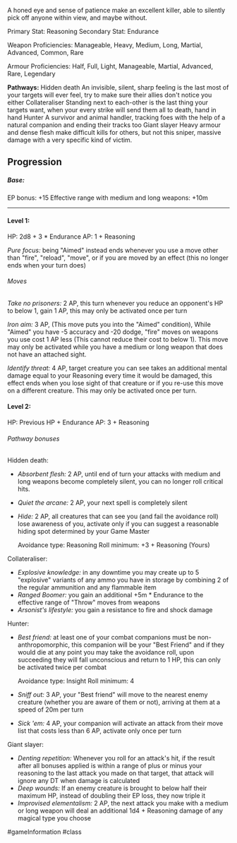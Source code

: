 A honed eye and sense of patience make an excellent killer, able to silently pick off anyone within view, and maybe without.

Primary Stat: Reasoning
Secondary Stat: Endurance

Weapon Proficiencies: Manageable, Heavy, Medium, Long, Martial, Advanced, Common, Rare

Armour Proficiencies: Half, Full, Light, Manageable, Martial, Advanced, Rare, Legendary

**Pathways:**
Hidden death
	An invisible, silent, sharp feeling is the last most of your targets will ever feel, try to make sure their allies don't notice you either
Collateraliser
	Standing next to each-other is the last thing your targets want, when your every strike will send them all to death, hand in hand
Hunter
	A survivor and animal handler, tracking foes with the help of a natural companion and ending their tracks too
Giant slayer
	Heavy armour and dense flesh make difficult kills for others, but not this sniper, massive damage with a very specific kind of victim.

## Progression

##### Base:
EP bonus: +15
Effective range with medium and long weapons: +10m

---
#### Level 1:

HP: 2d8 + 3 * Endurance
AP: 1 + Reasoning

*Pure focus:* being "Aimed" instead ends whenever you use a move other than "fire", "reload", "move", or if you are moved by an effect (this no longer ends when your turn does)
###### Moves
*Take no prisoners:* 2 AP, this turn whenever you reduce an opponent's HP to below 1, gain 1 AP, this may only be activated once per turn

*Iron aim:* 3 AP, (This move puts you into the "Aimed" condition), While "Aimed" you have -5 accuracy and -20 dodge, "fire" moves on weapons you use cost 1 AP less (This cannot reduce their cost to below 1). This move may only be activated while you have a medium or long weapon that does not have an attached sight.

*Identify threat:* 4 AP, target creature you can see takes an additional mental damage equal to your Reasoning every time it would be damaged, this effect ends when you lose sight of that creature or if you re-use this move on a different creature. This may only be activated once per turn.

#### Level 2:

HP: Previous HP + Endurance
AP: 3 + Reasoning

###### Pathway bonuses

Hidden death: 
- *Absorbent flesh:* 2 AP, until end of turn your attacks with medium and long weapons become completely silent, you can no longer roll critical hits.
- *Quiet the arcane:* 2 AP, your next spell is completely silent
- *Hide:* 2 AP, all creatures that can see you (and fail the avoidance roll) lose awareness of you, activate only if you can suggest a reasonable hiding spot determined by your Game Master

  Avoidance type: Reasoning
  Roll minimum: +3 + Reasoning (Yours)


Collateraliser:
- *Explosive knowledge:* in any downtime you may create up to 5 "explosive" variants of any ammo you have in storage by combining 2 of the regular ammunition and any flammable item
- *Ranged Boomer:* you gain an additional +5m * Endurance to the effective range of "Throw" moves from weapons
- *Arsonist's lifestyle:* you gain a resistance to fire and shock damage

Hunter:
- *Best friend:* at least one of your combat companions must be non-anthropomorphic, this companion will be your "Best Friend" and if they would die at any point you may take the avoidance roll, upon succeeding they will fall unconscious and return to 1 HP, this can only be activated twice per combat

  Avoidance type: Insight
  Roll minimum: 4
- *Sniff out:* 3 AP, your "Best friend" will move to the nearest enemy creature (whether you are aware of them or not), arriving at them at a speed of 20m per turn
- *Sick 'em:* 4 AP, your companion will activate an attack from their move list that costs less than 6 AP, activate only once per turn

Giant slayer:
- *Denting repetition:* Whenever you roll for an attack's hit, if the result after all bonuses applied is within a range of plus or minus your reasoning to the last attack you made on that target, that attack will ignore any DT when damage is calculated
- *Deep wounds:* If an enemy creature is brought to below half their maximum HP, instead of doubling their EP loss, they now triple it
- *Improvised elementalism:* 2 AP, the next attack you make with a medium or long weapon will deal an additional 1d4 + Reasoning damage of any magical type you choose


#gameInformation #class